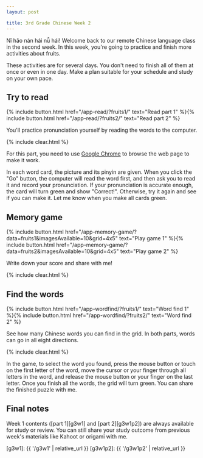 ```yaml
---
layout: post

title: 3rd Grade Chinese Week 2
---
```



Nǐ hǎo nán hái nǚ hái! Welcome back to our remote Chinese language class in the second week. In this week, you're going to practice and finish more activities about fruits.

These activities are for several days. You don't need to finish all of them at once or even in one day. Make a plan suitable for your schedule and study on your own pace.

## Try to read

{% include button.html href="/app-read/?fruits1/" text="Read part 1" %}{% include button.html href="/app-read/?fruits2/" text="Read part 2" %}

You'll practice pronunciation yourself by reading the words to the computer.

{% include clear.html %}

For this part, you need to use [Google Chrome][chrome] to browse the web page to make it work.

In each word card, the picture and its pinyin are given. When you click the "Go" button, the computer will read the word first, and then ask you to read it and record your pronunciation. If your pronunciation is accurate enough, the card will turn green and show "Correct!". Otherwise, try it again and see if you can make it. Let me know when you make all cards green.

## Memory game

{% include button.html href="/app-memory-game/?data=fruits1&imagesAvailable=10&grid=4x5" text="Play game 1" %}{% include button.html href="/app-memory-game/?data=fruits2&imagesAvailable=10&grid=4x5" text="Play game 2" %}

Write down your score and share with me!

{% include clear.html %}

## Find the words

{% include button.html href="/app-wordfind/?fruits1/" text="Word find 1" %}{% include button.html href="/app-wordfind/?fruits2/" text="Word find 2" %}

See how many Chinese words you can find in the grid. In both parts, words can go in all eight directions.

{% include clear.html %}

In the game, to select the word you found, press the mouse button or touch on the first letter of the word, move the cursor or your finger through all letters in the word, and release the mouse button or your finger on the last letter. Once you finish all the words, the grid will turn green. You can share the finished puzzle with me.

## Final notes

Week 1 contents ([part 1][g3w1] and [part 2][g3w1p2]) are always available for study or review. You can still share your study outcome from previous week's materials like Kahoot or origami with me.

[chrome]: https://www.google.com/intl/en/chrome/
[g3w1]: {{ '/g3w1' | relative_url }}
[g3w1p2]: {{ '/g3w1p2' | relative_url }}
